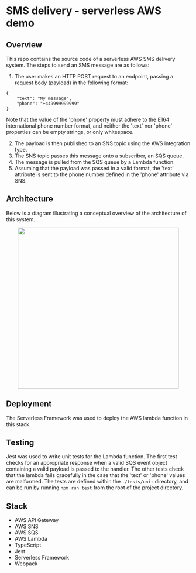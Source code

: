 # SMS delivery - serverless AWS demo
## Overview
This repo contains the source code of a serverless AWS SMS delivery system. The steps to send an SMS message are as follows:
1. The user makes an HTTP POST request to an endpoint, passing a request body (payload) in the following format:
```
{
	"text": "My message",
	"phone": "+449999999999"
}
```
Note that the value of the 'phone' property must adhere to the E164 international phone number format, and neither the 'text' nor 'phone' properties can be empty strings, or only whitespace.

2. The payload is then published to an SNS topic using the AWS integration type.
3. The SNS topic passes this message onto a subscriber, an SQS queue.
4. The message is pulled from the SQS queue by a Lambda function.
5. Assuming that the payload was passed in a valid format, the 'text' attribute is sent to the phone number defined in the 'phone' attribute via SNS.

## Architecture
Below is a diagram illustrating a conceptual overview of the architecture of this system.
<p align="center">
  <img src="https://i.imgur.com/1Hs9Mtw.png" height="440px"></img>
  <p>

## Deployment
The Serverless Framework was used to deploy the AWS lambda function in this stack.

## Testing
Jest was used to write unit tests for the Lambda function. The first test checks for an appropriate response when a valid SQS event object containing a valid payload is passed to the handler. The other tests check that the lambda fails gracefully in the case that the 'text' or 'phone' values are malformed. The tests are defined within the `./tests/unit` directory, and can be run by running `npm run test` from the root of the project directory.

## Stack
* AWS API Gateway
* AWS SNS
* AWS SQS
* AWS Lambda
* TypeScript
* Jest
* Serverless Framework
* Webpack
